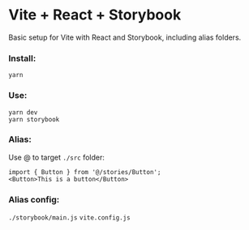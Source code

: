 # Vite + React + Storybook
Basic setup for Vite with React and Storybook, including alias folders.

### Install:  
`yarn`

### Use:
`yarn dev`  
`yarn storybook`

### Alias:
Use @ to target `./src` folder:
```
import { Button } from '@/stories/Button';
<Button>This is a button</Button>
```
### Alias config:
`./storybook/main.js`
`vite.config.js`
